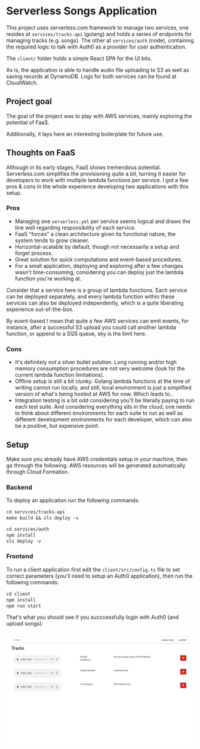 # Serverless Songs Application

This project uses serverless.com framework to manage two services, one resides at `services/tracks-api` (golang) and
holds a series of endpoints for managing tracks (e.g. songs). The other at `services/auth` (node), containing the required logic
to talk with Auth0 as a provider for user authentication.

The `client/` folder holds a simple React SPA for the UI bits.

As is, the application is able to handle audio file uploading to S3 as well as saving records at DynamoDB. Logs
for both services can be found at CloudWatch.

## Project goal

The goal of the project was to play with AWS services, mainly exploring the potential of FaaS.

Additionally, it lays here an interesting boilerplate for future use.

## Thoughts on FaaS

Although in its early stages, FaaS shows tremendous potential. Serverless.com simplifies the provisioning quite a bit, turning it
easier for developers to work with multiple lambda functions per service. I got a few pros & cons in the whole experience developing
two applications with this setup.

### Pros

- Managing one `serverless.yml` per service seems logical and draws the line well regarding responsibility of each service.
- FaaS "forces" a clean architecture given its functional nature, the system tends to grow cleaner.
- Horizontal-scalable by default, though not necessarily a setup and forget process.
- Great solution for quick computations and event-based procedures.
- For a small application, deploying and exploring after a few changes wasn't time-consuming, considering you can deploy just
the lambda function you're working at.

Consider that a service here is a group of lambda functions. Each service can be deployed separately, and every lambda function within
these services can also be deployed independently, which is a quite liberating experience out-of-the-box.

By event-based I mean that quite a few AWS services can emit events, for instance, after a successful S3 upload you could call another
lambda function, or append to a SQS queue, sky is the limit here.

### Cons

- It's definitely _not_ a silver bullet solution. Long running and/or high memory consumption 
procedures are not very welcome (look for the current lambda function limitations).
- Offline setup is still a bit clunky. Golang lambda functions at the time of writing cannot run locally, 
and still, local environment is just a simplified version of what's being hosted at AWS for now. Which leads to..
- Integration testing is a bit odd considering you'll be literally paying to run each test suite. And considering
everything sits in the cloud, one needs to think about different environments for each suite to run as well as different
development environments for each developer, which can also be a positive, but expensive point.

## Setup

Make sure you already have AWS credentials setup in your machine, then go through the following. AWS resources will be 
generated automatically through Cloud Formation.

### Backend

To deploy an application run the following commands:

```
cd services/tracks-api
make build && sls deploy -v
```

```
cd services/auth
npm install
sls deploy -v
```

### Frontend

To run a client application first edit the `client/src/config.ts` file to set correct parameters 
(you'll need to setup an Auth0 application), then run the following commands:

```
cd client
npm install
npm run start
```

That's what you should see if you succcessfully login with Auth0 (and upload songs):

![UI](https://raw.githubusercontent.com/oswaldoferreira/serverless-songs/main/simple-ui.png)